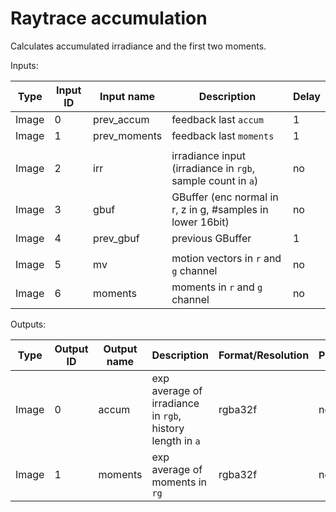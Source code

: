 # Raytrace accumulation

Calculates accumulated irradiance and the first two moments.

Inputs:

| Type  | Input ID | Input name   | Description                                                                            | Delay |
|-------|----------|--------------|----------------------------------------------------------------------------------------|-------|
| Image | 0        | prev_accum   | feedback last `accum`                                                                  | 1     |
| Image | 1        | prev_moments | feedback last `moments`                                                                | 1     |
|       |                                                                                                                   
| Image | 2        | irr          | irradiance input (irradiance in `rgb`, sample count in `a`)                            | no    |
| Image | 3        | gbuf         | GBuffer (enc normal in r, z in g, #samples in lower 16bit)                             | no    |
| Image | 4        | prev_gbuf    | previous GBuffer                                                                       | 1     |
|       |                                                                                                                   
| Image | 5        | mv           | motion vectors in `r` and `g` channel                                                  | no    |
| Image | 6        | moments      | moments in `r` and `g` channel                                                         | no    |

Outputs:

| Type  | Output ID | Output name | Description                                                 | Format/Resolution        | Persistent |
|-------|-----------|-------------|-------------------------------------------------------------|--------------------------|------------|
| Image | 0         | accum       | exp average of irradiance in `rgb`, history length in `a`   | rgba32f                  | no         |
| Image | 1         | moments     | exp average of moments in `rg`                              | rgba32f                  | no         |
